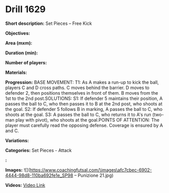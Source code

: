 # Drill 1629

**Short description:**
Set Pieces – Free Kick

**Objectives:**


**Area (mxm):**


**Duration (min):**


**Number of players:**


**Materials:**


**Progression:**
BASE MOVEMENT: T1: As A makes a run-up to kick the ball, players C and D cross paths. C moves behind the barrier. D moves to defender 2, then positions themselves in front of them. B moves from the 1st to the 2nd post.SOLUTIONS: S1: If defender 5 maintains their position, A passes the ball to C, who then passes it to B at the 2nd post, who shoots at the goal. S2: If defender 5 follows B in marking, A passes the ball to C, who shoots at the goal. S3: A passes the ball to C, who returns it to A's run (two-man play with pivot), who shoots at the goal.POINTS OF ATTENTION: The player must carefully read the opposing defense. Coverage is ensured by A and C.

**Variations:**


**Categories:**
Set Pieces - Attack

**:**


**Images:**
![](https://www.coachingfutsal.com/\images\afc7cbec-6902-4444-98d8-110ba692fe1e_SP98 – Punizione 21.jpg)

**Videos:**
[Video Link](https://www.youtube.com/embed/2DFOBYSVdao)

